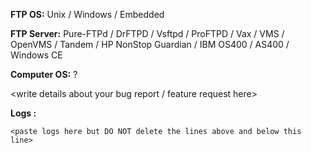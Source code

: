 **FTP OS:** Unix / Windows / Embedded

**FTP Server:** Pure-FTPd / DrFTPD / Vsftpd / ProFTPD / Vax / VMS / OpenVMS / Tandem / HP NonStop Guardian / IBM OS400 / AS400 / Windows CE

**Computer OS:** ?

<write details about your bug report / feature request here>

**Logs :**

<!---
Please generate logs from FluentFTP and paste them in the marked area below:
See this link for steps : https://github.com/robinrodricks/FluentFTP#faq_trace
-->

```
<paste logs here but DO NOT delete the lines above and below this line>
```